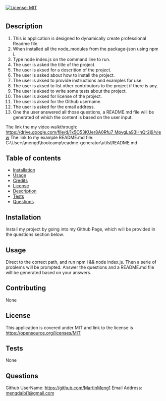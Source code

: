 
  [![License: MIT](https://img.shields.io/badge/License-MIT-yellow.svg)](https://opensource.org/licenses/MIT)

  # <Readme-generator>

  ## Description

1. This is application is designed to dynamically create professional Readme file.
2. When installed all the node_modules from the package-json using npm i.
3. Type node index.js on the command line to run.
4. The user is asked the title of the project.
5. The user is aksed for a descrition of the project.
6. The user is asked about how to install the project.
7. The user is aksed to provide instructions and examples for use.
8. The user is aksed to list other contributors to the project if there is any.
9. The user is aksed to write some tests about the project.
10. The user is aksed for license of the project.
11. The user is aksed for the Github username.
12. The user is asked for the email address.
13. One the user answered all those questions, a README.md file will be generated of which the content is based on the user input.

The link the my video walkthrough: https://drive.google.com/file/d/1x5O53KUer8A0Rfu7_MpvgLa93HhQr2j9/view
The link to my example README.md file: C:\Users\mengd\bootcamp\readme-generator\utils\README.md

  ## Table of contents

  - [Installation](#installation)
  - [Usage](#usage)
  - [Credits](#contributing)
  - [License](#license)
  - [Description](#description)
  - [Tests](#tests)
  - [Questions](#questions)


  ## Installation
  
  Install my project by going into my Github Page, which will be provided in the questions section below.

  ## Usage

  Direct to the correct path, and run npm i && node index.js. Then a serie of problems will be prompted. Answer the questions and a README.md file will be generated based on your answers.

  ## Contributing

  None

  ## License

  This application is covered under MIT and link to the license is https://opensource.org/licenses/MIT

  ## Tests

  None

  ## Questions
  
  Github UserName: https://github.com/MartinMeng1
  Email Address: mengdaibi1@gmail.com




